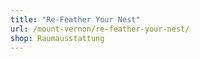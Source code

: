 ```yaml
---
title: "Re-Feather Your Nest"
url: /mount-vernon/re-feather-your-nest/
shop: Raumausstattung
---
```

